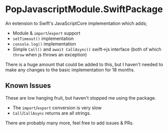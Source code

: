 PopJavascriptModule.SwiftPackage
===========================

An extension to Swift's JavaScriptCore implementation which adds;
- Module & `import`/`export` support
- `setTimeout()` implementation
- `console.log()` implementation
- Simple `Call()` and `await CallAsync()` swift->js interface (both of which `throw` when js throws an exception)

There is a huge amount that could be added to this, but I haven't 
needed to make any changes to the basic implementation for 18 months. 


Known Issues
----------------
These are low hanging fruit, but haven't stopped me using the package.

- The `import`/`export` conversion is very slow
- `Call`/`CallAsync` returns are all strings.

There are probably many more, feel free to add issues & PRs.
